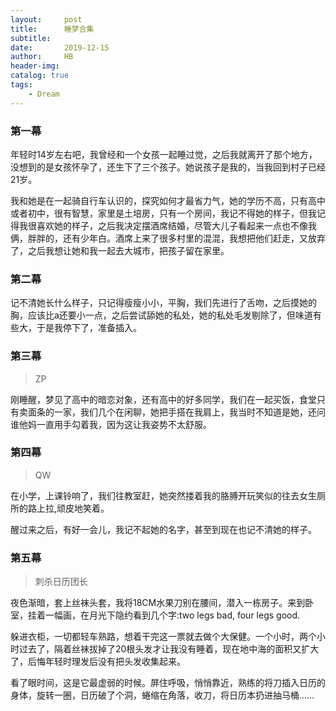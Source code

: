 ```yaml
---
layout:     post
title:      睡梦合集
subtitle:   
date:       2019-12-15
author:     HB
header-img:
catalog: true
tags:
    - Dream
---
```

### 第一幕

年轻时14岁左右吧，我曾经和一个女孩一起睡过觉，之后我就离开了那个地方，没想到的是女孩怀孕了，还生下了三个孩子。她说孩子是我的，当我回到村子已经21岁。

我和她是在一起骑自行车认识的，探究如何才最省力气，她的学历不高，只有高中或者初中，很有智慧，家里是土培房，只有一个房间，我记不得她的样子，但我记得我很喜欢她的样子，之后我决定摆酒席结婚，尽管大儿子看起来一点也不像我俩，胖胖的，还有少年白。酒席上来了很多村里的混混，我想把他们赶走，又放弃了，之后我想让她和我一起去大城市，把孩子留在家里。

### 第二幕


记不清她长什么样子，只记得瘦瘦小小，平胸，我们先进行了舌吻，之后摸她的胸，应该比a还要小一点，之后尝试舔她的私处，她的私处毛发剔除了，但味道有些大，于是我停下了，准备插入。

### 第三幕

>ZP

刚睡醒，梦见了高中的暗恋对象，还有高中的好多同学，我们在一起买饭，食堂只有卖面条的一家，我们几个在闲聊，她把手搭在我肩上，我当时不知道是她，还问谁他妈一直用手勾着我，因为这让我姿势不太舒服。

### 第四幕

>QW

在小学，上课铃响了，我们往教室赶，她突然搂着我的胳膊开玩笑似的往去女生厕所的路上拉,顽皮地笑着。


醒过来之后，有好一会儿，我记不起她的名字，甚至到现在也记不清她的样子。

### 第五幕
>刺杀日历团长

夜色渐暗，套上丝袜头套，我将18CM水果刀别在腰间，潜入一栋房子。来到卧室，挂着一幅画，在月光下隐约看到几个字:two legs bad, four legs good.

躲进衣柜，一切都轻车熟路，想着干完这一票就去做个大保健。一个小时，两个小时过去了，隔着丝袜拔掉了20根头发才让我没有睡着，现在地中海的面积又扩大了，后悔年轻时理发后没有把头发收集起来。

看了眼时间，这是它最虚弱的时候。屏住呼吸，悄悄靠近，熟练的将刀插入日历的身体，旋转一圈，日历破了个洞，蜷缩在角落，收刀，将日历本扔进抽马桶……
